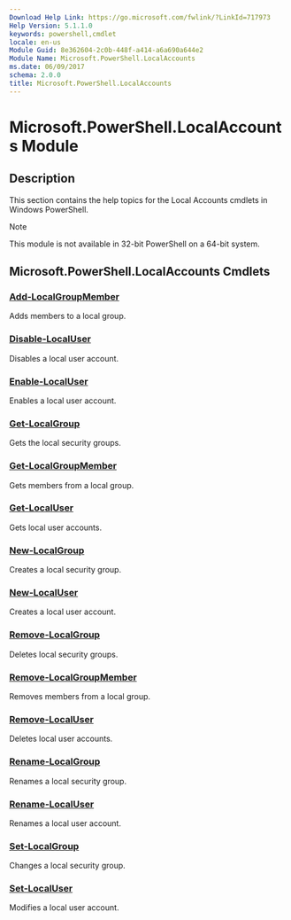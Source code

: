 ```yaml
---
Download Help Link: https://go.microsoft.com/fwlink/?LinkId=717973
Help Version: 5.1.1.0
keywords: powershell,cmdlet
locale: en-us
Module Guid: 8e362604-2c0b-448f-a414-a6a690a644e2
Module Name: Microsoft.PowerShell.LocalAccounts
ms.date: 06/09/2017
schema: 2.0.0
title: Microsoft.PowerShell.LocalAccounts
---
```


# Microsoft.PowerShell.LocalAccounts Module
## Description
This section contains the help topics for the Local Accounts cmdlets in Windows PowerShell.

> [!NOTE]
> This module is not available in 32-bit PowerShell on a 64-bit system.

## Microsoft.PowerShell.LocalAccounts Cmdlets

### [Add-LocalGroupMember](Add-LocalGroupMember.md)
Adds members to a local group.

### [Disable-LocalUser](Disable-LocalUser.md)
Disables a local user account.

### [Enable-LocalUser](Enable-LocalUser.md)
Enables a local user account.

### [Get-LocalGroup](Get-LocalGroup.md)
Gets the local security groups.

### [Get-LocalGroupMember](Get-LocalGroupMember.md)
Gets members from a local group.

### [Get-LocalUser](Get-LocalUser.md)
Gets local user accounts.

### [New-LocalGroup](New-LocalGroup.md)
Creates a local security group.

### [New-LocalUser](New-LocalUser.md)
Creates a local user account.

### [Remove-LocalGroup](Remove-LocalGroup.md)
Deletes local security groups.

### [Remove-LocalGroupMember](Remove-LocalGroupMember.md)
Removes members from a local group.

### [Remove-LocalUser](Remove-LocalUser.md)
Deletes local user accounts.

### [Rename-LocalGroup](Rename-LocalGroup.md)
Renames a local security group.

### [Rename-LocalUser](Rename-LocalUser.md)
Renames a local user account.

### [Set-LocalGroup](Set-LocalGroup.md)
Changes a local security group.

### [Set-LocalUser](Set-LocalUser.md)
Modifies a local user account.
